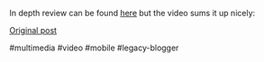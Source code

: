 <!--
date: '2008-10-16'
published: true
slug: 2008-10-review-of-new-android-google-phone
time_to_read: 5
title: Review of the new Android (google) phone
-->

In depth review can be found [here](http://blogs.zdnet.com/cell-phones/?p=179 "here") but the video sums it up nicely:  

[Original post](https://ysfk.blogspot.com/2008/10/review-of-new-android-google-phone.html)

#multimedia #video #mobile #legacy-blogger 